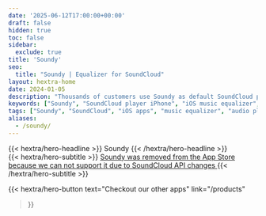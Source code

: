 ```yaml
---
date: '2025-06-12T17:00:00+00:00'
draft: false
hidden: true
toc: false
sidebar:
  exclude: true
title: 'Soundy'
seo:
  title: "Soundy | Equalizer for SoundCloud"
layout: hextra-home
date: 2024-01-05
description: "Thousands of customers use Soundy as default SoundCloud player on iPhone. Get ultimate sound quality, equalizer and much more."
keywords: ["Soundy", "SoundCloud player iPhone", "iOS music equalizer", "equalizer for SoundCloud", "SoundCloud offline player", "audio quality booster iOS", "SoundCloud EQ app", "best SoundCloud client iPhone", "iPhone music apps", "alternative SoundCloud player"]
tags: ["Soundy", "SoundCloud", "iOS apps", "music equalizer", "audio player", "offline playback", "music app iPhone", "discontinued apps", "media player", "music streaming"]
aliases:
  - /soundy/
---
```


<div class="hx:w-full hx:max-w-screen-lg hx:mx-auto hx:flex hx:flex-col hx:items-center hx:justify-center hx:text-center">

<div class="hx:mt-6 hx:mb-6">
{{< hextra/hero-headline >}}
 Soundy
{{< /hextra/hero-headline >}}
</div>

<div class="hx:mt-6 hx:mb-12">
{{< hextra/hero-subtitle >}}
<a href="https://www.chip.de/downloads/Evermusic-Pro-iPhone-_-iPad-App_91614216.html" target="_blank" rel="noopener">
Soundy was removed from the App Store because we can not support it due to SoundCloud API changes
  </a>
{{< /hextra/hero-subtitle >}}
</div>

{{< hextra/hero-button 
  text="Checkout our other apps"
  link="/products"
>}}

</div>

